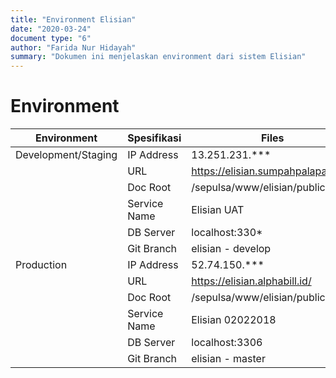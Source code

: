 ```yaml
---
title: "Environment Elisian"
date: "2020-03-24"
document type: "6"
author: "Farida Nur Hidayah"
summary: "Dokumen ini menjelaskan environment dari sistem Elisian"
---
```


# Environment
| Environment | Spesifikasi | Files |
| ------------| ------------| ------|
| Development/Staging | IP Address | 13.251.231.***|
| | URL | https://elisian.sumpahpalapa.com/ |
| | Doc Root | /sepulsa/www/elisian/public |
| | Service Name | Elisian UAT |
| | DB Server | localhost:330* |
| | Git Branch | elisian - develop |
| Production | IP Address | 52.74.150.*** |
| | URL | https://elisian.alphabill.id/ |
| | Doc Root | /sepulsa/www/elisian/public |
| | Service Name | Elisian 02022018 |
| | DB Server | localhost:3306 |
| | Git Branch | elisian - master |